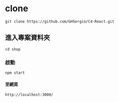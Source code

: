# clone

```
git clone https://github.com/GHSergio/C4-React.git
```

## 進入專案資料夾

```
cd shop
```

### 啟動

```
npm start
```

#### 至網頁

```
http://localhost:3000/
```

